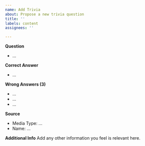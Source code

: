 ```yaml
---
name: Add Trivia
about: Propose a new trivia question
title: ''
labels: content
assignees: ''

---
```


**Question**

- ...

**Correct Answer**

- ...

**Wrong Answers (3)**

- ...
- ...
- ...

**Source**

- Media Type: ...
- Name: ...

**Additional Info**
Add any other information you feel is relevant here.
